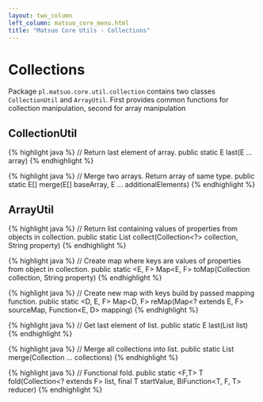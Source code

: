 ```yaml
---
layout: two_column
left_column: matsuo_core_menu.html
title: "Matsuo Core Utils - Collections"
---
```


# Collections

Package ```pl.matsuo.core.util.collection``` contains two classes ```CollectionUtil``` and ```ArrayUtil```. First
provides common functions for collection manipulation, second for array manipulation

## CollectionUtil

{% highlight java %}
// Return last element of array.
public static <E> E last(E ... array)
{% endhighlight %}

{% highlight java %}
// Merge two arrays. Return array of same type.
public static <E> E[] merge(E[] baseArray, E ... additionalElements)
{% endhighlight %}

## ArrayUtil

{% highlight java %}
// Return list containing values of properties from objects in collection.
public static <E> List<E> collect(Collection<?> collection, String property)
{% endhighlight %}

{% highlight java %}
// Create map where keys are values of properties from object in collection.
public static <E, F> Map<E, F> toMap(Collection<F> collection, String property)
{% endhighlight %}

{% highlight java %}
// Create new map with keys build by passed mapping function.
public static <D, E, F> Map<D, F> 
reMap(Map<? extends E, F> sourceMap, Function<E, D> mapping)
{% endhighlight %}

{% highlight java %}
// Get last element of list.
public static <E> E last(List<E> list)
{% endhighlight %}

{% highlight java %}
// Merge all collections into list.
public static <E> List<E> merge(Collection<E> ... collections)
{% endhighlight %}

{% highlight java %}
// Functional fold.
public static <F,T> T 
fold(Collection<? extends F> list, final T startValue, BiFunction<T, F, T> reducer)
{% endhighlight %}

